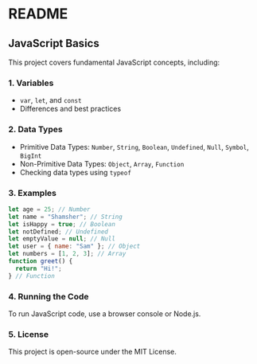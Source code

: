 # README

## JavaScript Basics

This project covers fundamental JavaScript concepts, including:

### 1. Variables

- `var`, `let`, and `const`
- Differences and best practices

### 2. Data Types

- Primitive Data Types: `Number`, `String`, `Boolean`, `Undefined`, `Null`, `Symbol`, `BigInt`
- Non-Primitive Data Types: `Object`, `Array`, `Function`
- Checking data types using `typeof`

### 3. Examples

```javascript
let age = 25; // Number
let name = "Shamsher"; // String
let isHappy = true; // Boolean
let notDefined; // Undefined
let emptyValue = null; // Null
let user = { name: "Sam" }; // Object
let numbers = [1, 2, 3]; // Array
function greet() {
  return "Hi!";
} // Function
```

### 4. Running the Code

To run JavaScript code, use a browser console or Node.js.

### 5. License

This project is open-source under the MIT License.
